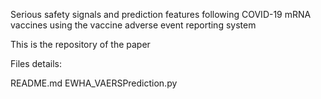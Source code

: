 Serious safety signals and prediction features following COVID-19 mRNA vaccines using the vaccine adverse event reporting system

This is the repository of the paper

Files details:

README.md
EWHA_VAERSPrediction.py
